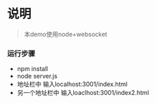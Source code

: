 # 说明
> 本demo使用node+websocket
### 运行步骤
* npm install
* node server.js
* 地址栏中 输入localhost:3001/index.html
* 另一个地址栏中 输入loaclhost:3001/index2.html
